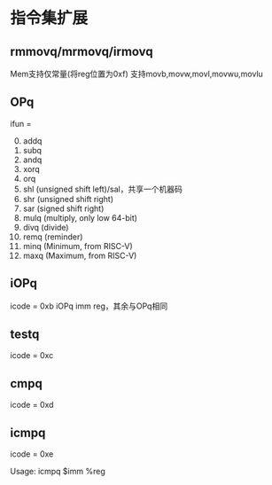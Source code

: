 # 指令集扩展

## rmmovq/mrmovq/irmovq

Mem支持仅常量(将reg位置为0xf)
支持movb,movw,movl,movwu,movlu

## OPq

ifun =

0. addq
1. subq
2. andq
3. xorq
4. orq
5. shl (unsigned shift left)/sal，共享一个机器码
6. shr (unsigned shift right)
7. sar (signed shift right)
8. mulq (multiply, only low 64-bit)
9. divq (divide)
10. remq (reminder)
11. minq (Minimum, from RISC-V)
12. maxq (Maximum, from RISC-V)

## iOPq

icode = 0xb iOPq imm reg，其余与OPq相同

## testq

icode = 0xc

## cmpq

icode = 0xd

## icmpq

icode = 0xe

Usage: icmpq $imm %reg
